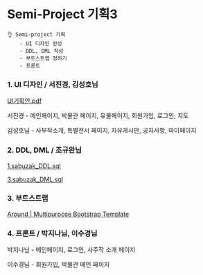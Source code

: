 <h1>Semi-Project 기획3</h1>

~~~
👌 Semi-project 기획
	- UI 디자인 완성
	- DDL, DML 작성
	- 부트스트랩 정하기
	- 프론트 
~~~



### 1. UI 디자인 / 서진경, 김성호님

 [UI기획안.pdf](..\project\UI기획안.pdf) 

서진경 - 메인페이지, 박물관 페이지, 유물페이지, 회원가입, 로그인, 지도

김성호님 - 사부작소개, 특별전시 페이지, 자유게시판, 공지사항, 마이페이지



### 2. DDL, DML / 조규완님

 [1.sabuzak_DDL.sql](project/1.sabuzak_DDL.sql) 

 [3.sabuzak_DML.sql](project/3.sabuzak_DML.sql) 



### 3. 부트스트랩

[Around | Multipurpose Bootstrap Template](https://around.createx.studio/)



### 4. 프론트 / 박지나님, 이수경님

박지나님 - 메인페이지, 로그인, 사주작 소개 페이지

이수경님 - 회원가입, 박물관 메인 페이지
